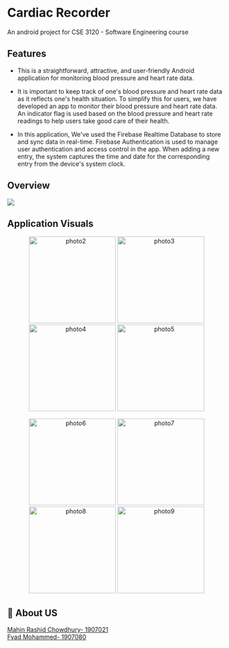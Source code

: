 
# Cardiac Recorder

An android project for CSE 3120 - Software Engineering course

## Features

- This is a straightforward, attractive, and user-friendly Android application for monitoring blood pressure and heart rate data.

- It is important to keep track of one's blood pressure and heart rate data as it reflects one's health situation. To simplify this for users, we have developed an app to monitor their blood pressure and heart rate data. An indicator flag is used based on the blood pressure and heart rate readings to help users take good care of their health.

- In this application, We've used the Firebase Realtime Database to store and sync data in real-time. Firebase Authentication is used to manage user authentication and access control in the app. When adding a new entry, the system captures the time and date for the corresponding entry from the device's system clock.

## Overview

![](https://github.com/MahinChowdhury/Cardiac-Recorder/blob/main/animation.gif)

## Application Visuals

<div align="center">
  <p float="left">
    <img src="https://i.ibb.co/FJr8fWr/photo2.jpg" alt="photo2" width="200px">
    <img src="https://i.ibb.co/dMHFGsn/photo3.jpg" alt="photo3" width="200px">
    <img src="https://i.ibb.co/cYJxg6q/photo4.jpg" alt="photo4" width="200px">
    <img src="https://i.ibb.co/Zm73dTh/photo5.jpg" alt="photo5" width="200px"><br>
  </p>
  <p float="left">
    <img src="https://i.ibb.co/tqWjbBd/photo6.jpg" alt="photo6" width="200px">
    <img src="https://i.ibb.co/qNQmDQB/photo7.jpg" alt="photo7" width="200px">
    <img src="https://i.ibb.co/4R0qGgK/photo8.jpg" alt="photo8" width="200px">
    <img src="https://i.ibb.co/D7WHzjX/photo9.jpg" alt="photo9" width="200px"><br>
  </p>
</div>


## 🚀 About US

<a href="https://github.com/MahinChowdhury">Mahin Rashid Chowdhury- 1907021</a>
<br>
<a href="https://github.com/FyadMohammed">Fyad Mohammed- 1907080</a>

